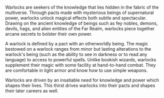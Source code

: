 Warlocks are seekers of the knowledge that lies
hidden in the fabric of the multiverse. Through pacts
made with mysterious beings of supernatural power,
warlocks unlock magical effects both subtle and
spectacular. Drawing on the ancient knowledge of
beings such as fey nobles, demons, devils, hags, and
alien entities of the Far Realm, warlocks piece together
arcane secrets to bolster their own power.

A warlock is defined by a pact with an otherworldly
being. The magic bestowed on a warlock ranges from minor
but lasting alterations to the warlock's being (such as
the ability to see in darkness or to read any language)
to access to powerful spells. Unlike bookish wizards,
warlocks supplement their magic with some facility
at hand-to-hand combat. They are comfortable in light
armor and know how to use simple weapons.

Warlocks are driven by an insatiable need for knowledge
and power which shapes their lives. 
This thirst drives warlocks into their
pacts and shapes their later careers as well.
